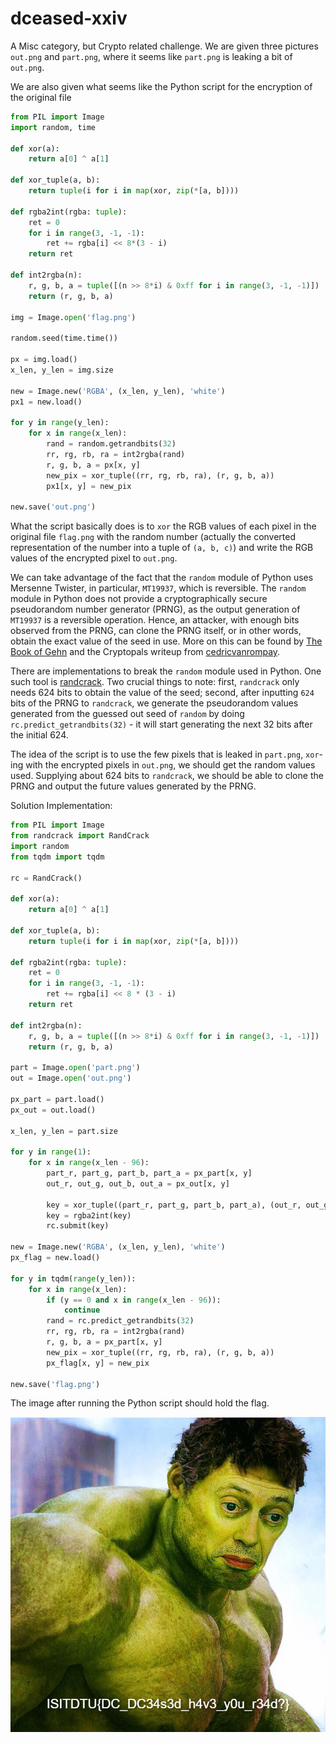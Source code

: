 # dceased-xxiv

A Misc category, but Crypto related challenge. We are given three pictures `out.png` and `part.png`, where it seems like `part.png` is leaking a bit of `out.png`. 

We are also given what seems like the Python script for the encryption of the original file 

```python
from PIL import Image
import random, time

def xor(a):
	return a[0] ^ a[1]

def xor_tuple(a, b):
	return tuple(i for i in map(xor, zip(*[a, b])))

def rgba2int(rgba: tuple):
	ret = 0
	for i in range(3, -1, -1):
		ret += rgba[i] << 8*(3 - i)
	return ret

def int2rgba(n):
	r, g, b, a = tuple([(n >> 8*i) & 0xff for i in range(3, -1, -1)])
	return (r, g, b, a)

img = Image.open('flag.png')

random.seed(time.time())

px = img.load()
x_len, y_len = img.size

new = Image.new('RGBA', (x_len, y_len), 'white')
px1 = new.load()

for y in range(y_len):
	for x in range(x_len):
		rand = random.getrandbits(32)
		rr, rg, rb, ra = int2rgba(rand)
		r, g, b, a = px[x, y]
		new_pix = xor_tuple((rr, rg, rb, ra), (r, g, b, a))
		px1[x, y] = new_pix

new.save('out.png')
```

What the script basically does is to `xor` the RGB values of each pixel in the original file `flag.png` with the random number (actually the converted representation of the number into a tuple of `(a, b, c)`) and write the RGB values of the encrypted pixel to `out.png`. 

We can take advantage of the fact that the `random` module of Python uses Mersenne Twister, in particular, `MT19937`, which is reversible. The `random` module in Python does not provide a cryptographically secure pseudorandom number generator (PRNG), as the output generation of `MT19937` is a reversible operation. Hence, an attacker, with enough bits observed from the PRNG, can clone the PRNG itself, or in other words, obtain the exact value of the seed in use. More on this can be found by [The Book of Gehn](https://book-of-gehn.github.io/articles/2018/12/23/Mersenne-Twister-PRNG.html) and the Cryptopals writeup from [cedricvanrompay](https://cedricvanrompay.gitlab.io/cryptopals/challenges/23.html).

There are implementations to break the `random` module used in Python. One such tool is [randcrack](https://github.com/tna0y/Python-random-module-cracker). Two crucial things to note: first, `randcrack` only needs 624 bits to obtain the value of the seed; second, after inputting `624` bits of the PRNG to `randcrack`, we generate the pseudorandom values generated from the guessed out seed of `random` by doing `rc.predict_getrandbits(32)` - it will start generating the next 32 bits after the initial 624.

The idea of the script is to use the few pixels that is leaked in `part.png`, `xor`-ing with the encrypted pixels in `out.png`, we should get the random values used. Supplying about 624 bits to `randcrack`, we should be able to clone the PRNG and output the future values generated by the PRNG.

Solution Implementation:
```python
from PIL import Image
from randcrack import RandCrack
import random 
from tqdm import tqdm 

rc = RandCrack()

def xor(a):
	return a[0] ^ a[1]

def xor_tuple(a, b):
	return tuple(i for i in map(xor, zip(*[a, b])))

def rgba2int(rgba: tuple):
	ret = 0
	for i in range(3, -1, -1):
		ret += rgba[i] << 8 * (3 - i)
	return ret

def int2rgba(n):
	r, g, b, a = tuple([(n >> 8*i) & 0xff for i in range(3, -1, -1)])
	return (r, g, b, a)

part = Image.open('part.png')
out = Image.open('out.png')

px_part = part.load()
px_out = out.load()

x_len, y_len = part.size 

for y in range(1):
    for x in range(x_len - 96):
        part_r, part_g, part_b, part_a = px_part[x, y]
        out_r, out_g, out_b, out_a = px_out[x, y]

        key = xor_tuple((part_r, part_g, part_b, part_a), (out_r, out_g, out_b, out_a))
        key = rgba2int(key)
        rc.submit(key)

new = Image.new('RGBA', (x_len, y_len), 'white')
px_flag = new.load()

for y in tqdm(range(y_len)):
    for x in range(x_len):
        if (y == 0 and x in range(x_len - 96)):
            continue
        rand = rc.predict_getrandbits(32)
        rr, rg, rb, ra = int2rgba(rand)
        r, g, b, a = px_part[x, y]
        new_pix = xor_tuple((rr, rg, rb, ra), (r, g, b, a))
        px_flag[x, y] = new_pix

new.save('flag.png')
```

The image after running the Python script should hold the flag.

<img src="./flag.png" style="display:block;margin-left:auto;margin-right:auto">
